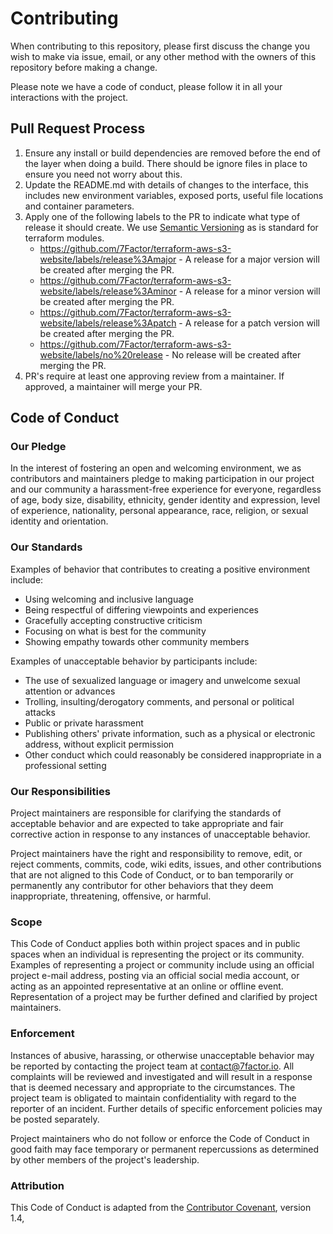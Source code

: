 # Contributing

When contributing to this repository, please first discuss the change you wish to make via issue,
email, or any other method with the owners of this repository before making a change. 

Please note we have a code of conduct, please follow it in all your interactions with the project.

## Pull Request Process

1. Ensure any install or build dependencies are removed before the end of the layer when doing a 
   build. There should be ignore files in place to ensure you need not worry about this.
2. Update the README.md with details of changes to the interface, this includes new environment 
   variables, exposed ports, useful file locations and container parameters.
3. Apply one of the following labels to the PR to indicate what type of release it should create. We use
   [Semantic Versioning](https://semver.org/) as is standard for terraform modules.
    * https://github.com/7Factor/terraform-aws-s3-website/labels/release%3Amajor -
      A release for a major version will be created after merging the PR.
    * https://github.com/7Factor/terraform-aws-s3-website/labels/release%3Aminor -
      A release for a minor version will be created after merging the PR.
    * https://github.com/7Factor/terraform-aws-s3-website/labels/release%3Apatch -
      A release for a patch version will be created after merging the PR.
    * https://github.com/7Factor/terraform-aws-s3-website/labels/no%20release -
      No release will be created after merging the PR.
4. PR's require at least one approving review from a maintainer. If approved, a maintainer will merge your PR.

## Code of Conduct

### Our Pledge

In the interest of fostering an open and welcoming environment, we as
contributors and maintainers pledge to making participation in our project and
our community a harassment-free experience for everyone, regardless of age, body
size, disability, ethnicity, gender identity and expression, level of experience,
nationality, personal appearance, race, religion, or sexual identity and
orientation.

### Our Standards

Examples of behavior that contributes to creating a positive environment
include:

* Using welcoming and inclusive language
* Being respectful of differing viewpoints and experiences
* Gracefully accepting constructive criticism
* Focusing on what is best for the community
* Showing empathy towards other community members

Examples of unacceptable behavior by participants include:

* The use of sexualized language or imagery and unwelcome sexual attention or
advances
* Trolling, insulting/derogatory comments, and personal or political attacks
* Public or private harassment
* Publishing others' private information, such as a physical or electronic
  address, without explicit permission
* Other conduct which could reasonably be considered inappropriate in a
  professional setting

### Our Responsibilities

Project maintainers are responsible for clarifying the standards of acceptable
behavior and are expected to take appropriate and fair corrective action in
response to any instances of unacceptable behavior.

Project maintainers have the right and responsibility to remove, edit, or
reject comments, commits, code, wiki edits, issues, and other contributions
that are not aligned to this Code of Conduct, or to ban temporarily or
permanently any contributor for other behaviors that they deem inappropriate,
threatening, offensive, or harmful.

### Scope

This Code of Conduct applies both within project spaces and in public spaces
when an individual is representing the project or its community. Examples of
representing a project or community include using an official project e-mail
address, posting via an official social media account, or acting as an appointed
representative at an online or offline event. Representation of a project may be
further defined and clarified by project maintainers.

### Enforcement

Instances of abusive, harassing, or otherwise unacceptable behavior may be
reported by contacting the project team at [contact@7factor.io][email_link]. All
complaints will be reviewed and investigated and will result in a response that
is deemed necessary and appropriate to the circumstances. The project team is
obligated to maintain confidentiality with regard to the reporter of an incident.
Further details of specific enforcement policies may be posted separately.

Project maintainers who do not follow or enforce the Code of Conduct in good
faith may face temporary or permanent repercussions as determined by other
members of the project's leadership.

### Attribution

This Code of Conduct is adapted from the [Contributor Covenant][homepage], version 1.4,

[homepage]: http://contributor-covenant.org
[email_link]: mailto:contact@7factor.io
